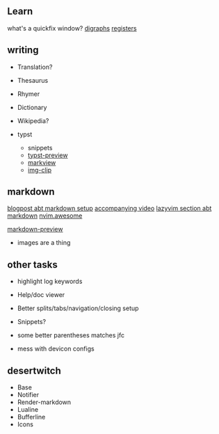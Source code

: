 <!-- TODO: -->

## Learn

what's a quickfix window?
[digraphs](https://neovim.io/doc/user/digraph.html)
[registers](https://www.youtube.com/watch?v=AC_DyfUcTsw)

## writing

- Translation?
- Thesaurus
- Rhymer
- Dictionary
- Wikipedia?

- typst
  - snippets
  - [typst-preview ](https://github.com/chomosuke/typst-preview.nvim)
  - [markview](https://github.com/OXY2DEV/markview.nvim)
  - [img-clip](https://github.com/HakonHarnes/img-clip.nvim)

## markdown

[blogpost abt markdown setup](https://linkarzu.com/posts/neovim/markdown-setup-2025/#bullets-vimbulletsvim)
[accompanying video](https://www.youtube.com/watch?v=1YEbKDlxfss)
[lazyvim section abt markdown](https://www.lazyvim.org/extras/lang/markdown)
[nvim.awesome](https://github.com/rockerBOO/awesome-neovim?tab=readme-ov-file#note-taking)

[markdown-preview](https://github.com/iamcco/markdown-preview.nvim)

- images are a thing

## other tasks

- highlight log keywords

- Help/doc viewer
- Better splits/tabs/navigation/closing setup

- Snippets?

- some better parentheses matches jfc

- mess with devicon configs

## desertwitch

- Base
- Notifier
- Render-markdown
- Lualine
- Bufferline
- Icons
